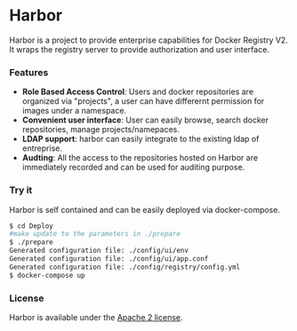 # Harbor

Harbor is a project to provide enterprise capabilities for Docker Registry V2.  It wraps the registry server to provide authorization and user interface.

### Features
* **Role Based Access Control**: Users and docker repositories are organized via "projects", a user can have differernt permission for images under a namespace.
* **Convenient user interface**: User can easily browse, search docker repositories, manage projects/namepaces.
* **LDAP support**: harbor can easily integrate to the existing ldap of entreprise.
* **Audting**: All the access to the repositories hosted on Harbor are immediately recorded and can be used for auditing purpose.

### Try it
Harbor is self contained and can be easily deployed via docker-compose.
```sh
$ cd Deploy
#make update to the parameters in ./prepare
$ ./prepare
Generated configuration file: ./config/ui/env
Generated configuration file: ./config/ui/app.conf
Generated configuration file: ./config/registry/config.yml
$ docker-compose up
```

### License
Harbor is available under the [Apache 2 license](LICENSE).

